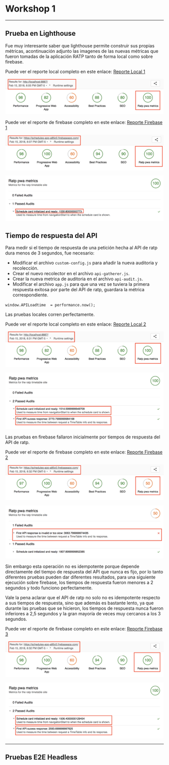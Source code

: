 # Workshop 1

---

## Prueba en Lighthouse

Fue muy interesante saber que lighthouse permite construir sus propias métricas, acontinuación adjunto las imagenes de las nuevas métricas que fueron tomadas de la aplicación RATP tanto de forma local como sobre firebase.

Puede ver el reporte local completo en este enlace: [Reporte Local 1](http://htmlpreview.github.io/?https://raw.githubusercontent.com/daprieto1/MISO-4208-Workshops/master/workshop-3/ratp-pwa/lighthouse/reports/localhost_2018-02-15_18-05-52.report.html)

![](assets/taller3/lighthouse1.png)

Puede ver el reporte de firebase completo en este enlace: [Reporte Firebase 1](http://htmlpreview.github.io/?https://raw.githubusercontent.com/daprieto1/MISO-4208-Workshops/master/workshop-3/ratp-pwa/lighthouse/reports/schedules-app-a85c0.firebaseapp.com_2018-02-15_18-07-54.report.html)

![](assets/taller3/lighthouse2.png)

![](assets/taller3/lighthouse3.png)

## Tiempo de respuesta del API

Para medir si el tiempo de respuesta de una petición hecha al API de ratp dura menos de 3 segundos, fue necesario:

* Modificar el archivo `custom-config.js` para añadir la nueva auditoria y recolección.
* Crear el nuevo recolector en el archivo `api-gatherer.js`.
* Crear la nueva metrica de auditoria en el archivo `api-audit.js`.
* Modificar el archivo `app.js` para que una vez se tuviera la primera respuesta exitosa por parte del API de ratp, guardara la métrica correspondiente.

`window.APILoadtime  = performance.now();`

Las pruebas locales corren perfectamente.

Puede ver el reporte local completo en este enlace: [Reporte Local 2](http://htmlpreview.github.io/?https://raw.githubusercontent.com/daprieto1/MISO-4208-Workshops/master/workshop-3/ratp-pwa/lighthouse/reports/localhost_2018-02-15_18-31-08.report.html)

![](assets/taller3/lighthouse4.png)

![](assets/taller3/lighthouse5.png)

Las pruebas en firebase fallaron inicialmente por tiempos de respuesta del API de ratp.

Puede ver el reporte de firebase completo en este enlace: [Reporte Firebase 2](http://htmlpreview.github.io/?https://raw.githubusercontent.com/daprieto1/MISO-4208-Workshops/master/workshop-3/ratp-pwa/lighthouse/reports/schedules-app-a85c0.firebaseapp.com_2018-02-15_18-32-10.report.html)

![](assets/taller3/lighthouse6.png)

![](assets/taller3/lighthouse7.png)

Sin embargo esta operación no es idempotente porque depende directamente del tiempo de respuesta del API que nunca es fijo, por lo tanto diferentes pruebas pueden dar diferentes resultados, para una siguiente ejecución sobre firebase, los tiempos de respuesta fueron menores a 2 segundos y todo funciono perfectamente.

Vale la pena aclarar que el API de ratp no solo no es idempotente respecto a sus tiempos de respuesta, sino que además es bastante lento, ya que durante las pruebas que se hicieron, los tiempos de respuesta nunca fueron inferiores a 2,5 segundos y la gran mayoría de veces muy cercanos a los 3 segundos.

Puede ver el reporte de firebase completo en este enlace: [Reporte Firebase 3](http://htmlpreview.github.io/?https://raw.githubusercontent.com/daprieto1/MISO-4208-Workshops/master/workshop-3/ratp-pwa/lighthouse/reports/schedules-app-a85c0.firebaseapp.com_2018-02-15_18-32-40.report.html)

![](assets/taller3/lighthouse8.png)

![](assets/taller3/lighthouse9.png)

---

## Pruebas E2E Headless

